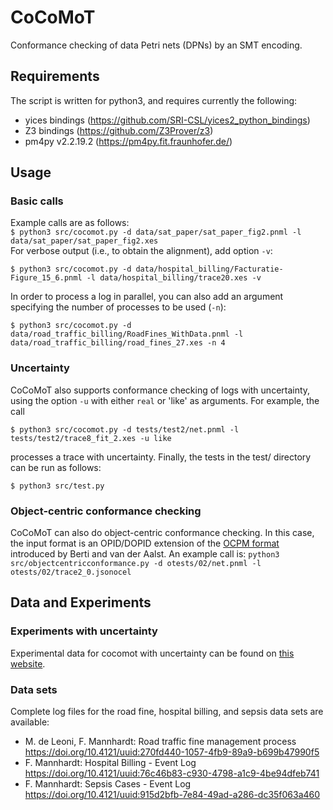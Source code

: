 # CoCoMoT
Conformance checking of data Petri nets (DPNs) by an SMT encoding.

## Requirements
The script is written for python3, and requires currently the following:
 * yices bindings (https://github.com/SRI-CSL/yices2_python_bindings)
 * Z3 bindings (https://github.com/Z3Prover/z3)
 * pm4py v2.2.19.2 (https://pm4py.fit.fraunhofer.de/)

## Usage

### Basic calls
Example calls are as follows:  
 `$ python3 src/cocomot.py -d data/sat_paper/sat_paper_fig2.pnml -l data/sat_paper/sat_paper_fig2.xes`  
For verbose output (i.e., to obtain the alignment), add option `-v`:  

 `$ python3 src/cocomot.py -d data/hospital_billing/Facturatie-Figure_15_6.pnml -l data/hospital_billing/trace20.xes -v`

In order to process a log in parallel, you can also add an argument specifying
the number of processes to be used (`-n`):  

 `$ python3 src/cocomot.py -d data/road_traffic_billing/RoadFines_WithData.pnml -l data/road_traffic_billing/road_fines_27.xes -n 4`

### Uncertainty
CoCoMoT also supports conformance checking of logs with uncertainty, using the 
option `-u` with either `real` or 'like' as arguments. For example, the call  

 `$ python3 src/cocomot.py -d tests/test2/net.pnml -l tests/test2/trace8_fit_2.xes -u like`  

processes a trace with uncertainty. Finally, the tests in the test/ directory
can be run as follows:  

 `$ python3 src/test.py`

### Object-centric conformance checking
CoCoMoT can also do object-centric conformance checking. In this case, the input format
is an OPID/DOPID extension of the [OCPM format](https://www.ocpm.info/) introduced by Berti and van der Aalst.
An example call is:
 `python3 src/objectcentricconformance.py -d otests/02/net.pnml -l otests/02/trace2_0.jsonocel`

## Data and Experiments

### Experiments with uncertainty
Experimental data for cocomot with uncertainty can be found on [this website](http://cl-informatik.uibk.ac.at/users/swinkler/cocomot/uncertainty).

### Data sets
Complete log files for the road fine, hospital billing, and sepsis data sets are
available:
  * M. de Leoni, F. Mannhardt: Road traffic fine management process
    https://doi.org/10.4121/uuid:270fd440-1057-4fb9-89a9-b699b47990f5
  * F. Mannhardt: Hospital Billing - Event Log
    https://doi.org/10.4121/uuid:76c46b83-c930-4798-a1c9-4be94dfeb741
  * F. Mannhardt: Sepsis Cases - Event Log
    https://doi.org/10.4121/uuid:915d2bfb-7e84-49ad-a286-dc35f063a460

